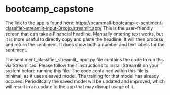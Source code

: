 # bootcamp_capstone


The link to the app is found here: https://pcammall-bootcamp-c-sentiment-classifier-streamlit-input-3rxojp.streamlit.app/
This is the user-friendly screen that can take a Financial headline. Manually entering text works, but it is more useful to directly copy and paste the headline. It will then process and return the sentiment. It does show both a number and text labels for the sentiment. 



The sentiment_classifier_streamlit_input.py file contains the code to run this via Streamlit.io. Please follow their instructions to install Streamlit on your system before running this file. The code contained within this file is minimal, as it uses a saved model. The training for that model has already occured. Perioditcally the saved model will be updated and improved, which will result in an update to the app that may disrupt usage of it. 